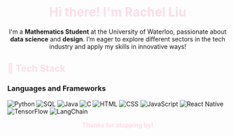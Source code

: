 <h1 align="center">
  <font color="#FFDCE8">Hi there! I'm Rachel Liu</font>
</h1>

<p align="center">
I'm a <strong>Mathematics Student</strong> at the University of Waterloo, passionate about <strong>data science</strong> and <strong>design</strong>. I’m eager to explore different sectors in the tech industry and apply my skills in innovative ways!
</p>



<h2 style="color: #FFDCE8;">🌸  Tech Stack</h2>

### Languages and Frameworks

![Python](https://img.shields.io/badge/Python-FFDCE8?style=for-the-badge&logo=python&logoColor=black)
![SQL](https://img.shields.io/badge/SQL-FFDCE8?style=for-the-badge&logo=postgresql&logoColor=black)
![Java](https://img.shields.io/badge/Java-FFDCE8?style=for-the-badge&logo=java&logoColor=black)
![C](https://img.shields.io/badge/C-FFDCE8?style=for-the-badge&logo=c&logoColor=black)
![HTML](https://img.shields.io/badge/HTML5-FFDCE8?style=for-the-badge&logo=html5&logoColor=black)
![CSS](https://img.shields.io/badge/CSS3-FFDCE8?style=for-the-badge&logo=css3&logoColor=black)
![JavaScript](https://img.shields.io/badge/JavaScript-FFDCE8?style=for-the-badge&logo=javascript&logoColor=black)
![React Native](https://img.shields.io/badge/React_Native-FFDCE8?style=for-the-badge&logo=react&logoColor=black)
![TensorFlow](https://img.shields.io/badge/TensorFlow-FFDCE8?style=for-the-badge&logo=tensorflow&logoColor=black)
![LangChain](https://img.shields.io/badge/LangChain-FFDCE8?style=for-the-badge&logo=langchain&logoColor=black)


<p align="center" style="color: #FFDCE8; font-weight: bold;">
Thanks for stopping by!
</p>
